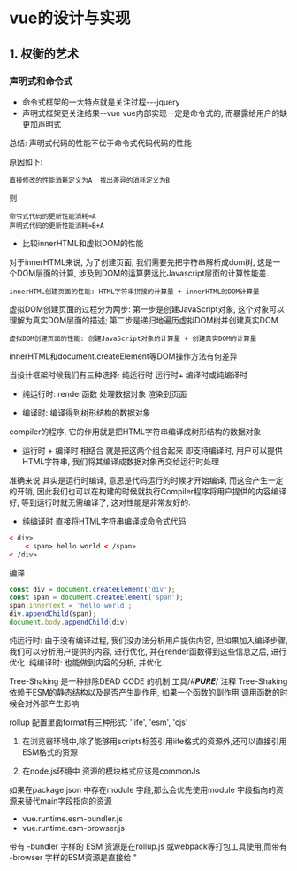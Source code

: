 # vue的设计与实现

## 1. 权衡的艺术

### 声明式和命令式

* 命令式框架的一大特点就是关注过程---jquery
* 声明式框架更关注结果--vue  vue内部实现一定是命令式的, 而暴露给用户的缺更加声明式

总结: 声明式代码的性能不优于命令式代码代码的性能

原因如下:

    直接修改的性能消耗定义为A  找出差异的消耗定义为B

则

    命令式代码的更新性能消耗≈A
    声明式代码的更新性能消耗≈B+A

* 比较innerHTML和虚拟DOM的性能

对于innerHTML来说, 为了创建页面, 我们需要先把字符串解析成dom树, 这是一个DOM层面的计算, 涉及到DOM的运算要远比Javascript层面的计算性能差.

    innerHTML创建页面的性能: HTML字符串拼接的计算量 + innerHTML的DOM计算量

虚拟DOM创建页面的过程分为两步:
第一步是创建JavaScript对象, 这个对象可以理解为真实DOM层面的描述;
第二步是递归地遍历虚拟DOM树并创建真实DOM

    虚拟DOM创建页面的性能: 创建JavaScript对象的计算量 + 创建真实DOM的计算量

innerHTML和document.createElement等DOM操作方法有何差异

当设计框架时候我们有三种选择: 纯运行时 运行时+ 编译时或纯编译时

* 纯运行时: render函数 处理数据对象 渲染到页面

* 编译时: 编译得到树形结构的数据对象

compiler的程序, 它的作用就是把HTML字符串编译成树形结构的数据对象

* 运行时 + 编译时 相结合 就是把这两个组合起来  即支持编译时, 用户可以提供HTML字符串, 我们将其编译成数据对象再交给运行时处理

准确来说 其实是运行时编译, 意思是代码运行的时候才开始编译, 而这会产生一定的开销, 因此我们也可以在构建的时候就执行Compiler程序将用户提供的内容编译好, 等到运行时就无需编译了, 这对性能是非常友好的.

* 纯编译时 直接将HTML字符串编译成命令式代码

```html
< div>
    < span> hello world < /span>
< /div>
```

编译

```js
const div = document.createElement('div');
const span = document.createElement('span');
span.innerText = 'hello world';
div.appendChild(span);
document.body.appendChild(div)
```

纯运行时: 由于没有编译过程, 我们没办法分析用户提供内容, 但如果加入编译步骤, 我们可以分析用户提供的内容, 进行优化, 并在render函数得到这些信息之后, 进行优化.
纯编译时: 也能做到内容的分析, 并优化.

Tree-Shaking 是一种排除DEAD CODE 的机制 工具/*#__PURE__*/ 注释
Tree-Shaking 依赖于ESM的静态结构以及是否产生副作用, 如果一个函数的副作用 调用函数的时候会对外部产生影响

rollup 配置里面format有三种形式: 'iife', 'esm', 'cjs'

1. 在浏览器环境中,除了能够用scripts标签引用iife格式的资源外,还可以直接引用ESM格式的资源

2. 在node.js环境中 资源的模块格式应该是commonJs

如果在package.json 中存在module 字段,那么会优先使用module 字段指向的资源来替代main字段指向的资源

* vue.runtime.esm-bundler.js
* vue.runtime.esm-browser.js

带有 -bundler 字样的 ESM 资源是在rollup.js 或webpack等打包工具使用,而带有 -browser 字样的ESM资源是直接给 "<script type='module'>" 使用的
它们的区别在与__DEV__常量替换为字面量true或者false, 后者将_DEV_常量替换为process.env.NODE_ENV !== 'production' 语句

**使用模板和 JavaScript 对象描述UI有何不同: 使用 JavaScript 对象描述UI更加灵活.**

**而使用 JavaScript 对象描述UI的方式, 其实就是所谓的虚拟DOM**

所以vue.js 除了支持使用模板描述UI外,还支持使用虚拟DOM描述UI.

```vue
import { h} form 'vue'
export default {
    render() {
        return h('h1', { onClick: handler }) //  虚拟DOM  
    }
}

```

这里用到的h函数调用,返回值,就是一个对象, 其作用就是让我们编写虚拟DOM更加轻松

虚拟DOM: 用 JavaScript 对象来描述真实的DOM结构

渲染器的作用就是把虚拟DOM渲染为真实DOM

渲染器render的实现思路:

1.创建元素
2.为元素添加属性和事件
3. 处理children

组件就是一组DOM元素的封装,它可以返回虚拟DOM的函数,也可以是一个对象,但这个对象下必须要有一个函数用来产生组件要渲染的虚拟DOM.

render 函数 要处理 组件
```js
function mountElement(vnode, container){
    const el = document.element(vnode.tag);

    for(const key in vnode.props){
        if(/^on/.test(key)){
            el.addEventListener(
               key.substr(2).toLowerCase(),  // 事件名称 onClick  ---->click
                vnode.props[key]  // 事件处理函数
            )    
        
        };
    }
}
``


编译器的作用就是将模板编译为渲染函数.

对于编译器来说,模板就是一个普通的字符串.

编译器会把模板内容编译成渲染函数并添加到<script>标签块的组件对象上.

对于一个组件来说,它要渲染的内容最终都是通过渲染函数产生的,然后渲染器再把渲染函数返回的虚拟DOM渲染为真实DOM


渲染器在渲染组件时,会先获取组件要渲染的内容,即执行组件的渲染函数并得到返回值,我们称之为subtree,最后在递归地调用渲染器将subtree渲染出来即可.

## 响应系统

响应函数和副作用

指的是会产生副作用的函数
